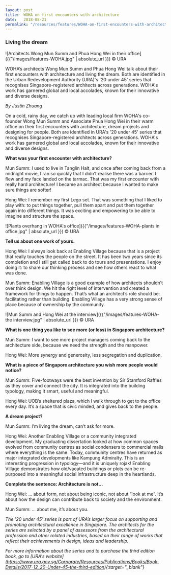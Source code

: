 ```yaml
---
layout: post
title:  WOHA on first encounters with architecture
date:   2018-08-21
permalink: "/resources/features/WOHA-on-first-encounters-with-architecture"
---
```


### **Living the dream**

![Architects Wong Mun Summ and Phua Hong Wei in their office]({{"/images/features-WOHA.jpg" | absolute_url }})
© URA

WOHA’s architects Wong Mun Summ and Phua Hong Wei talk about their first encounters with architecture and living the dream. Both are identified in the Urban Redevelopment Authority (URA)'s '20 under 45' series that recognises Singapore-registered architects across generations. WOHA's work has garnered global and local accolades, known for their innovative and diverse designs.

*By Justin Zhuang*

On a cold, rainy day, we catch up with leading local firm WOHA's co-founder Wong Mun Summ and Associate Phua Hong Wei in their warm office on their first encounters with architecture, dream projects and designing for people. Both are identified in URA's '20 under 45' series that recognises Singapore-registered architects across generations. WOHA's work has garnered global and local accolades, known for their innovative and diverse designs.

**What was your first encounter with architecture?** 

Mun Summ: I used to live in Tanglin Halt, and once after coming back from a midnight movie, I ran so quickly that I didn’t realise there was a barrier. I flew and my face landed on the tarmac. That was my first encounter with really hard architecture! I became an architect because I wanted to make sure things are softer! 

Hong Wei: I remember my first Lego set. That was something that I liked to play with: to put things together, pull them apart and put them together again into different things. It was exciting and empowering to be able to imagine and structure the space. 

![Plants overhang in WOHA's office]({{"/images/features-WOHA-plants in office.jpg" | absolute_url }})
© URA

**Tell us about one work of yours.**

Hong Wei: I always look back at Enabling Village because that is a project that really touches the people on the street. It has been two years since its completion and I still get called back to do tours and presentations. I enjoy doing it: to share our thinking process and see how others react to what was done. 

Mun Summ: Enabling Village is a good example of how architects shouldn’t over think design. We hit the right level of intervention and created a framework for things to happen. That’s what an architect’s role should be: facilitating rather than building. Enabling Village has a very strong sense of place because of ownership by the community. 

![Mun Summ and Hong Wei at the interview]({{"/images/features-WOHA-the interview.jpg" | absolute_url }})
© URA

**What is one thing you like to see more (or less) in Singapore architecture?**

Mun Summ: I want to see more project managers coming back to the architecture side, because we need the strength and the manpower. 

Hong Wei: More synergy and generosity, less segregation and duplication.

**What is a piece of Singapore architecture you wish more people would notice?** 

Mun Summ:  Five-footways were the best invention by Sir Stamford Raffles as they cover and connect the city. It is integrated into the building typology, making it smart, useful and meaningful. 

Hong Wei: UOB’s sheltered plaza, which I walk through to get to the office every day. It’s a space that is civic minded, and gives back to the people. 

**A dream project?**

Mun Summ: I’m living the dream, can’t ask for more. 

Hong Wei: Another Enabling Village or a community integrated development. My graduating dissertation looked at how common spaces evolved from community centres as social condensers to commercial malls where everything is the same. Today, community centres have returned as major integrated developments like Kampung Admiralty. This is an interesting progression in typology—and it is uniquely rojak! Enabling Village demonstrates how old/vacated buildings or plots can be re-purposed into a meaningful social infrastructure deep in the heartlands. 

**Complete the sentence: Architecture is not…**

Hong Wei: … about form, not about being iconic, not about “look at me”. It’s about how the design can contribute back to society and the environment. 

Mun Summ: … about me, it’s about you. 

*The '20 under 45' series is part of URA’s larger focus on supporting and promoting architectural excellence in Singapore. The architects for the series are selected by a panel of assessors from the architectural profession and other related industries, based on their range of works that reflect their achievements in design, ideas and leadership.*

*For more information about the series and to purchase the third edition book, go to [URA's website] (https://www.ura.gov.sg/Corporate/Resources/Publications/Books/Book-Details/2017-12_20-Under-45-the-third-edition){:target="_blank"}*

